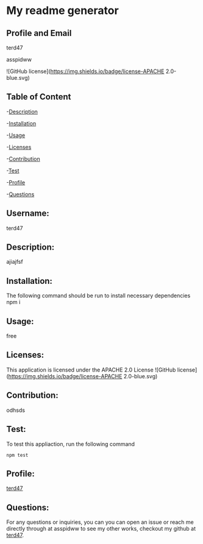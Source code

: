 
# My readme generator

## Profile and Email

terd47

asspidww

![GitHub license](https://img.shields.io/badge/license-APACHE 2.0-blue.svg)

## Table of Content
-[Description](#description)

-[Installation](#installation)

-[Usage](#usage)

-[Licenses](#licenses)

-[Contribution](#contribution)

-[Test](#test)

-[Profile](#profile)

-[Questions](#profile)

## Username:
  terd47

## Description:             
  ajiajfsf

## Installation:   
The following command should be run to install necessary dependencies           
   npm i

## Usage:              
  free

## Licenses:          
This application is licensed under the  APACHE 2.0 License
![GitHub license](https://img.shields.io/badge/license-APACHE 2.0-blue.svg)
 
## Contribution:            
  odhsds

## Test:      
  To test this appliaction, run the following command
  ```      
  npm test
  ```

## Profile:             
  [terd47](https://github.com/terd47/)

## Questions:
  For any questions or inquiries, you can you can open an issue or reach me directly through at asspidww
   to see my other works, checkout my github at [terd47](https://github.com/terd47/).
    